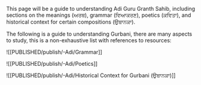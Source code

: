 This page will be a guide to understanding Adi Guru Granth Sahib, including sections on the meanings (ਅਰਥ), grammar (ਵਿਆਕਰਣ), poetics (ਕਵਿਤਾ), and historical context for certain compositions (ਉਥਾਨਕਾ). 

The following is a guide to understanding Gurbani, there are many aspects to study, this is a non-exhaustive list with references to resources:

![[PUBLISHED/publish/-Adi/Grammar]]


![[PUBLISHED/publish/-Adi/Poetics]]

![[PUBLISHED/publish/-Adi/Historical Context for Gurbani (ਉਥਾਨਕਾ)]]